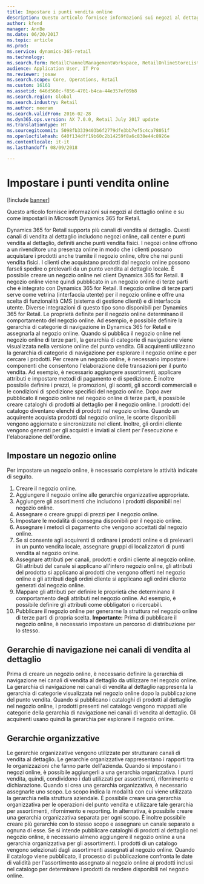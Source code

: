 ```yaml
---
title: Impostare i punti vendita online
description: Questo articolo fornisce informazioni sui negozi al dettaglio online e su come impostarli in Microsoft Dynamics 365 for Retail.
author: kfend
manager: AnnBe
ms.date: 06/20/2017
ms.topic: article
ms.prod: 
ms.service: dynamics-365-retail
ms.technology: 
ms.search.form: RetailChannelManagementWorkspace, RetailOnlineStoreList
audience: Application User, IT Pro
ms.reviewer: josaw
ms.search.scope: Core, Operations, Retail
ms.custom: 16161
ms.assetid: 646d560c-f856-4701-b4ca-44e357ef09b8
ms.search.region: Global
ms.search.industry: Retail
ms.author: meeram
ms.search.validFrom: 2016-02-28
ms.dyn365.ops.version: AX 7.0.0, Retail July 2017 update
ms.translationtype: HT
ms.sourcegitcommit: 5098fb3339403b6f2779dfe3bb7ef5c4ca78051f
ms.openlocfilehash: 640f134dff19b60c2b14259f8a6c838e44c8926e
ms.contentlocale: it-it
ms.lasthandoff: 08/09/2018

---
```


# <a name="set-up-online-stores"></a>Impostare i punti vendita online

[!include [banner](includes/banner.md)]

Questo articolo fornisce informazioni sui negozi al dettaglio online e su come impostarli in Microsoft Dynamics 365 for Retail.

Dynamics 365 for Retail supporta più canali di vendita al dettaglio. Questi canali di vendita al dettaglio includono negozi online, call center e punti vendita al dettaglio, definiti anche punti vendita fisici. I negozi online offrono a un rivenditore una presenza online in modo che i clienti possano acquistare i prodotti anche tramite il negozio online, oltre che nei punti vendita fisici. I clienti che acquistano prodotti dal negozio online possono farseli spedire o prelevarli da un punto vendita al dettaglio locale. È possibile creare un negozio online nel client Dynamics 365 for Retail. Il negozio online viene quindi pubblicato in un negozio online di terze parti che è integrato con Dynamics 365 for Retail. Il negozio online di terze parti serve come vetrina (interfaccia utente) per il negozio online e offre una scelta di funzionalità CMS (sistema di gestione clienti) e di interfaccia utente. Diverse integrazioni di questo tipo sono disponibili per Dynamics 365 for Retail. Le proprietà definite per il negozio online determinano il comportamento del negozio online. Ad esempio, è possibile definire la gerarchia di categorie di navigazione in Dynamics 365 for Retail e assegnarla al negozio online. Quando si pubblica il negozio online nel negozio online di terze parti, la gerarchia di categorie di navigazione viene visualizzata nella versione online del punto vendita. Gli acquirenti utilizzano la gerarchia di categorie di navigazione per esplorare il negozio online e per cercare i prodotti. Per creare un negozio online, è necessario impostare i componenti che consentono l'elaborazione delle transazioni per il punto vendita. Ad esempio, è necessario aggiungere assortimenti, applicare attributi e impostare metodi di pagamento e di spedizione. È inoltre possibile definire i prezzi, le promozioni, gli sconti, gli accordi commerciali e le condizioni di spedizione specifici del negozio online. Dopo aver pubblicato il negozio online nel negozio online di terze parti, è possibile creare cataloghi di prodotti al dettaglio per il negozio online. I prodotti del catalogo diventano elenchi di prodotti nel negozio online. Quando un acquirente acquista prodotti dal negozio online, le scorte disponibili vengono aggiornate e sincronizzate nel client. Inoltre, gli ordini cliente vengono generati per gli acquisti e inviati al client per l'esecuzione e l'elaborazione dell'ordine.

## <a name="set-up-an-online-store"></a>Impostare un negozio online
Per impostare un negozio online, è necessario completare le attività indicate di seguito.

1.  Creare il negozio online.
2.  Aggiungere il negozio online alle gerarchie organizzative appropriate.
3.  Aggiungere gli assortimenti che includono i prodotti disponibili nel negozio online.
4.  Assegnare o creare gruppi di prezzi per il negozio online.
5.  Impostare le modalità di consegna disponibili per il negozio online.
6.  Assegnare i metodi di pagamento che vengono accettati dal negozio online.
7.  Se si consente agli acquirenti di ordinare i prodotti online e di prelevarli in un punto vendita locale, assegnare gruppi di localizzatori di punti vendita al negozio online.
8.  Assegnare attributi per canali, prodotti e ordini cliente al negozio online. Gli attributi del canale si applicano all'intero negozio online, gli attributi del prodotto si applicano ai prodotti che vengono offerti nel negozio online e gli attributi degli ordini cliente si applicano agli ordini cliente generati dal negozio online.
9.  Mappare gli attributi per definire le proprietà che determinano il comportamento degli attributi nel negozio online. Ad esempio, è possibile definire gli attributi come obbligatori o ricercabili.
10. Pubblicare il negozio online per generarne la struttura nel negozio online di terze parti di propria scelta. **Importante:** Prima di pubblicare il negozio online, è necessario impostare un percorso di distribuzione per lo stesso.

## <a name="retail-channel-navigation-hierarchies"></a>Gerarchie di navigazione nei canali di vendita al dettaglio
Prima di creare un negozio online, è necessario definire la gerarchia di navigazione nei canali di vendita al dettaglio da utilizzare nel negozio online. La gerarchia di navigazione nei canali di vendita al dettaglio rappresenta la gerarchia di categorie visualizzata nel negozio online dopo la pubblicazione del punto vendita. Quando si pubblicano i cataloghi di prodotti al dettaglio nel negozio online, i prodotti presenti nel catalogo vengono mappati alle categorie della gerarchia di navigazione nei canali di vendita al dettaglio. Gli acquirenti usano quindi la gerarchia per esplorare il negozio online.

## <a name="organization-hierarchies"></a>Gerarchie organizzative
Le gerarchie organizzative vengono utilizzate per strutturare canali di vendita al dettaglio. Le gerarchie organizzative rappresentano i rapporti tra le organizzazioni che fanno parte dell'azienda. Quando si impostano i negozi online, è possibile aggiungerli a una gerarchia organizzativa. I punti vendita, quindi, condividono i dati utilizzati per assortimenti, rifornimento e dichiarazione. Quando si crea una gerarchia organizzativa, è necessario assegnarle uno scopo. Lo scopo indica la modalità con cui viene utilizzata la gerarchia nella struttura aziendale. È possibile creare una gerarchia organizzativa per le operazioni del punto vendita e utilizzare tale gerarchia per assortimenti, rifornimento e reporting. In alternativa, è possibile creare una gerarchia organizzativa separata per ogni scopo. È inoltre possibile creare più gerarchie con lo stesso scopo e assegnare un canale separato a ognuna di esse. Se si intende pubblicare cataloghi di prodotti al dettaglio nel negozio online, è necessario almeno aggiungere il negozio online a una gerarchia organizzativa per gli assortimenti. I prodotti di un catalogo vengono selezionati dagli assortimenti assegnati al negozio online. Quando il catalogo viene pubblicato, il processo di pubblicazione confronta le date di validità per l'assortimento assegnato al negozio online ai prodotti inclusi nel catalogo per determinare i prodotti da rendere disponibili nel negozio online.




